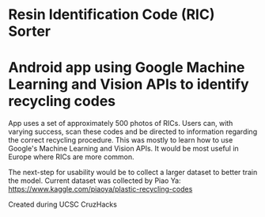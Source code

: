 # Resin Identification Code (RIC) Sorter
# Android app using Google Machine Learning and Vision APIs to identify recycling codes

App uses a set of approximately 500 photos of RICs. Users can, with varying success, scan these codes and be directed to information regarding the correct recycling procedure. This was mostly to learn how to use Google's Machine Learning and Vision APIs. It would be most useful in Europe where RICs are more common.

The next-step for usability would be to collect a larger dataset to better train the model. 
Current dataset was collected by Piao Ya: https://www.kaggle.com/piaoya/plastic-recycling-codes

Created during UCSC CruzHacks